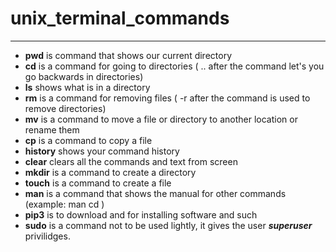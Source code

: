 # unix_terminal_commands
---
- **pwd** is command that shows our current directory
- **cd** is a command for going to directories ( .. after the command let's you go backwards in directories)
- **ls** shows what is in a directory
- **rm** is a command for removing files ( -r after the command is used to remove directories)
- **mv** is a command to move a file or directory to another location or rename them
- **cp** is a command to copy a file
- **history** shows your command history
- **clear** clears all the commands and text from screen
- **mkdir** is a command to create a directory
- **touch** is a command to create a file
- **man** is a command that shows the manual for other commands (example: man cd )
- **pip3** is to download and for installing software and such
- **sudo** is a command not to be used lightly, it gives the user _**superuser**_ privilidges.
